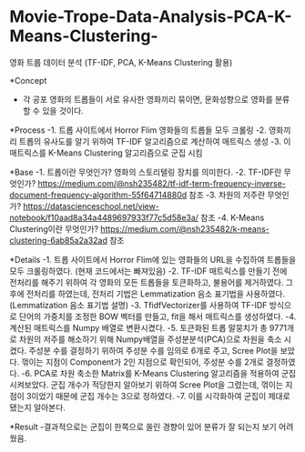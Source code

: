 # Movie-Trope-Data-Analysis-PCA-K-Means-Clustering-
영화 트룹 데이터 분석 (TF-IDF, PCA, K-Means Clustering 활용)

*Concept
- 각 공포 영화의 트롭들이 서로 유사한 영화끼리 묶이면, 문화성향으로 영화를 분류 할 수 있을 것이다.

*Process
-1. 트롭 사이트에서 Horror Flim 영화들의 트롭들 모두 크롤링
-2. 영화끼리 트롭의 유사도를 알기 위하여 TF-IDF 알고리즘으로 계산하여 매트릭스 생성
-3. 이 매트릭스를 K-Means Clustering 알고리즘으로 군집 시킴

*Base
-1. 트롭이란 무엇인가?
    영화의 스토리텔링 장치를 의미한다.
-2. TF-IDF란 무엇인가?
    https://medium.com/@nsh235482/tf-idf-term-frequency-inverse-document-frequency-algorithm-55f64714880d 참조
-3. 차원의 저주란 무엇인가?
    https://datascienceschool.net/view-notebook/f10aad8a34a4489697933f77c5d58e3a/ 참조
-4. K-Means Clustering이란 무엇인가?
    https://medium.com/@nsh235482/k-means-clustering-6ab85a2a32ad 참조

*Details
-1. 트롭 사이트에서 Horror Flim에 있는 영화들의 URL을 수집하여 트롭들을 모두 크롤링하였다. (현재 코드에서는 빠져있음)
-2. TF-IDF 매트릭스를 만들기 전에 전처리를 해주기 위하여 각 영화의 모든 트롭들을 토큰화하고, 불용어를 제거하였다. 
    그 후에 전처리를 하였는데, 전처리 기법은 Lemmatization 음소 표기법을 사용하였다.
    (Lemmatization 음소 표기법 설명)
-3. TfidfVectorizer를 사용하여 TF-IDF 방식으로 단어의 가중치를 조정한 BOW 벡터를 만들고, fit을 해서 매트릭스를 생성하였다.
-4. 계산된 매트릭스를 Numpy 배열로 변환시켰다.
-5. 토큰화된 트롭 말뭉치가 총 9771개로 차원의 저주를 해소하기 위해 Numpy배열을 주성분분석(PCA)으로 차원을 축소 시켰다.
    주성분 수를 결정하기 위하여 주성분 수를 임의로 6개로 주고, Scree Plot을 보았다.
    꺾이는 지점이 Component가 2인 지점으로 확인되어, 주성분 수를 2개로 결정하였다.
-6. PCA로 차원 축소한 Matrix를 K-Means Clustering 알고리즘을 적용하여 군집시켜보았다.
    군집 개수가 적당한지 알아보기 위하여 Scree Plot을 그렸는데, 꺾이는 지점이 3이었기 때문에 군집 개수는 3으로 정하였다.
-7. 이를 시각화하여 군집이 제대로 됐는지 알아본다.

*Result
-결과적으로는 군집이 한쪽으로 쏠린 경향이 있어 분류가 잘 되는지 보기 어려웠음.
